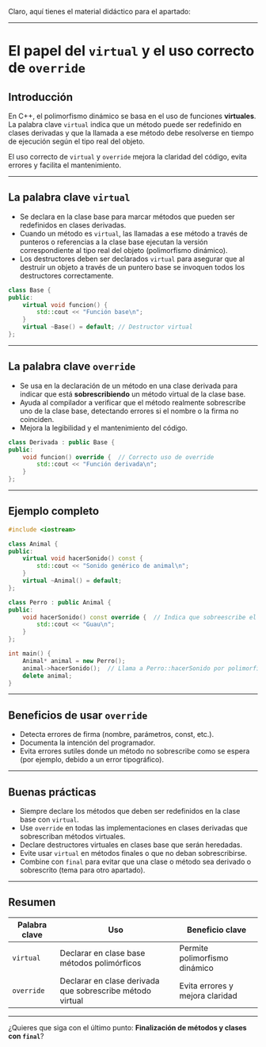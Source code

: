 Claro, aquí tienes el material didáctico para el apartado:

---

# El papel del `virtual` y el uso correcto de `override`

## Introducción

En C++, el polimorfismo dinámico se basa en el uso de funciones **virtuales**. La palabra clave `virtual` indica que un método puede ser redefinido en clases derivadas y que la llamada a ese método debe resolverse en tiempo de ejecución según el tipo real del objeto.

El uso correcto de `virtual` y `override` mejora la claridad del código, evita errores y facilita el mantenimiento.

---

## La palabra clave `virtual`

* Se declara en la clase base para marcar métodos que pueden ser redefinidos en clases derivadas.
* Cuando un método es `virtual`, las llamadas a ese método a través de punteros o referencias a la clase base ejecutan la versión correspondiente al tipo real del objeto (polimorfismo dinámico).
* Los destructores deben ser declarados `virtual` para asegurar que al destruir un objeto a través de un puntero base se invoquen todos los destructores correctamente.

```cpp
class Base {
public:
    virtual void funcion() {
        std::cout << "Función base\n";
    }
    virtual ~Base() = default; // Destructor virtual
};
```

---

## La palabra clave `override`

* Se usa en la declaración de un método en una clase derivada para indicar que está **sobrescribiendo** un método virtual de la clase base.
* Ayuda al compilador a verificar que el método realmente sobrescribe uno de la clase base, detectando errores si el nombre o la firma no coinciden.
* Mejora la legibilidad y el mantenimiento del código.

```cpp
class Derivada : public Base {
public:
    void funcion() override {  // Correcto uso de override
        std::cout << "Función derivada\n";
    }
};
```

---

## Ejemplo completo

```cpp
#include <iostream>

class Animal {
public:
    virtual void hacerSonido() const {
        std::cout << "Sonido genérico de animal\n";
    }
    virtual ~Animal() = default;
};

class Perro : public Animal {
public:
    void hacerSonido() const override {  // Indica que sobreescribe el método virtual
        std::cout << "Guau\n";
    }
};

int main() {
    Animal* animal = new Perro();
    animal->hacerSonido();  // Llama a Perro::hacerSonido por polimorfismo
    delete animal;
}
```

---

## Beneficios de usar `override`

* Detecta errores de firma (nombre, parámetros, const, etc.).
* Documenta la intención del programador.
* Evita errores sutiles donde un método no sobrescribe como se espera (por ejemplo, debido a un error tipográfico).

---

## Buenas prácticas

* Siempre declare los métodos que deben ser redefinidos en la clase base con `virtual`.
* Use `override` en todas las implementaciones en clases derivadas que sobrescriban métodos virtuales.
* Declare destructores virtuales en clases base que serán heredadas.
* Evite usar `virtual` en métodos finales o que no deban sobrescribirse.
* Combine con `final` para evitar que una clase o método sea derivado o sobrescrito (tema para otro apartado).

---

## Resumen

| Palabra clave | Uso                                                       | Beneficio clave                 |
| ------------- | --------------------------------------------------------- | ------------------------------- |
| `virtual`     | Declarar en clase base métodos polimórficos               | Permite polimorfismo dinámico   |
| `override`    | Declarar en clase derivada que sobrescribe método virtual | Evita errores y mejora claridad |

---

¿Quieres que siga con el último punto: **Finalización de métodos y clases con `final`**?
